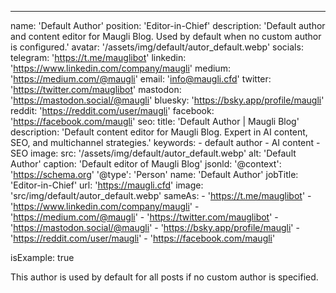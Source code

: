 ---
name: 'Default Author'
position: 'Editor-in-Chief'
description: 'Default author and content editor for Maugli Blog. Used by default when no custom author is configured.'
avatar: '/assets/img/default/autor_default.webp'
socials:
  telegram: 'https://t.me/mauglibot'
  linkedin: 'https://www.linkedin.com/company/maugli'
  medium: 'https://medium.com/@maugli'
  email: 'info@maugli.cfd'
  twitter: 'https://twitter.com/mauglibot'
  mastodon: 'https://mastodon.social/@maugli'
  bluesky: 'https://bsky.app/profile/maugli'
  reddit: 'https://reddit.com/user/maugli'
  facebook: 'https://facebook.com/maugli'
seo:
  title: 'Default Author | Maugli Blog'
  description: 'Default content editor for Maugli Blog. Expert in AI content, SEO, and multichannel strategies.'
  keywords:
    - default author
    - AI content
    - SEO
  image:
    src: '/assets/img/default/autor_default.webp'
    alt: 'Default Author'
    caption: 'Default editor of Maugli Blog'
jsonld:
  '@context': 'https://schema.org'
  '@type': 'Person'
  name: 'Default Author'
  jobTitle: 'Editor-in-Chief'
  url: 'https://maugli.cfd'
  image: 'src/img/default/autor_default.webp'
  sameAs:
    - 'https://t.me/mauglibot'
    - 'https://www.linkedin.com/company/maugli'
    - 'https://medium.com/@maugli'
    - 'https://twitter.com/mauglibot'
    - 'https://mastodon.social/@maugli'
    - 'https://bsky.app/profile/maugli'
    - 'https://reddit.com/user/maugli'
    - 'https://facebook.com/maugli'

isExample: true

This author is used by default for all posts if no custom author is specified.
